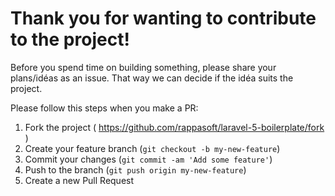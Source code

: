 Thank you for wanting to contribute to the project!
================================================
Before you spend time on building something, please share your plans/idéas as an issue. That way we can decide if the idéa suits the project.

Please follow this steps when you make a PR:

1. Fork the project ( https://github.com/rappasoft/laravel-5-boilerplate/fork )
2. Create your feature branch (`git checkout -b my-new-feature`)
3. Commit your changes (`git commit -am 'Add some feature'`)
4. Push to the branch (`git push origin my-new-feature`)
5. Create a new Pull Request

